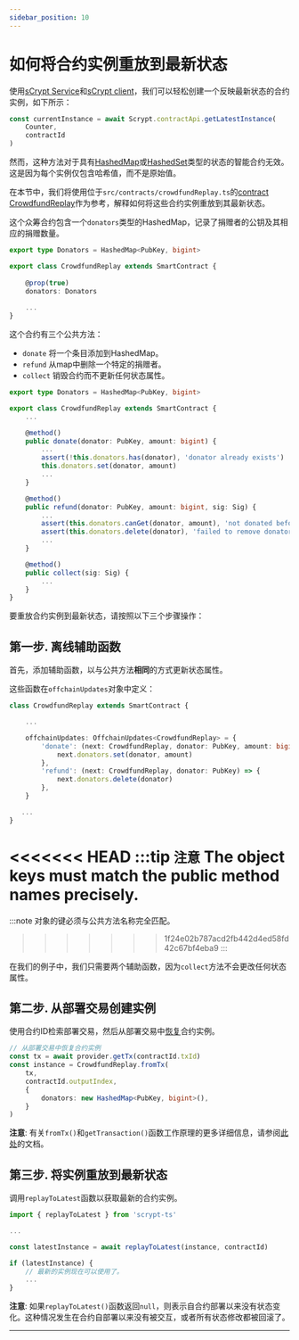 ```yaml
---
sidebar_position: 10
---
```


# 如何将合约实例重放到最新状态

使用[sCrypt Service](./how-to-integrate-scrypt-service.md)和[sCrypt client](./how-to-integrate-scrypt-service.md#step-1-initialize-client)，我们可以轻松创建一个反映最新状态的合约实例，如下所示：

```ts
const currentInstance = await Scrypt.contractApi.getLatestInstance(
    Counter,
    contractId
)
```

然而，这种方法对于具有[HashedMap](../how-to-write-a-contract/built-ins.md#hashedmap)或[HashedSet](../how-to-write-a-contract/built-ins.md#hashedset)类型的状态的智能合约无效。这是因为每个实例仅包含哈希值，而不是原始值。

在本节中，我们将使用位于`src/contracts/crowdfundReplay.ts`的[contract CrowdfundReplay](https://github.com/sCrypt-Inc/boilerplate/blob/master/src/contracts/crowdfundReplay.ts)作为参考，解释如何将这些合约实例重放到其最新状态。

这个众筹合约包含一个`donators`类型的HashedMap，记录了捐赠者的公钥及其相应的捐赠数量。

```ts
export type Donators = HashedMap<PubKey, bigint>

export class CrowdfundReplay extends SmartContract {
	
	@prop(true)
	donators: Donators
	
	...
}
```

这个合约有三个公共方法：

- `donate` 将一个条目添加到HashedMap。
- `refund` 从map中删除一个特定的捐赠者。
- `collect` 销毁合约而不更新任何状态属性。

```ts
export type Donators = HashedMap<PubKey, bigint>

export class CrowdfundReplay extends SmartContract {
	...

	@method()
    public donate(donator: PubKey, amount: bigint) {
        ...
        assert(!this.donators.has(donator), 'donator already exists')
		this.donators.set(donator, amount)
        ...
    }

    @method()
    public refund(donator: PubKey, amount: bigint, sig: Sig) {
        ...
        assert(this.donators.canGet(donator, amount), 'not donated before')
        assert(this.donators.delete(donator), 'failed to remove donator')
        ...
    }

    @method()
    public collect(sig: Sig) {
        ...
    }
}
```

要重放合约实例到最新状态，请按照以下三个步骤操作：

## 第一步. 离线辅助函数

首先，添加辅助函数，以与公共方法**相同**的方式更新状态属性。

这些函数在`offchainUpdates`对象中定义：

```ts
class CrowdfundReplay extends SmartContract {

    ...

    offchainUpdates: OffchainUpdates<CrowdfundReplay> = {
        'donate': (next: CrowdfundReplay, donator: PubKey, amount: bigint) => {
            next.donators.set(donator, amount)
        },
        'refund': (next: CrowdfundReplay, donator: PubKey) => {
            next.donators.delete(donator)
        },
    }

   ...
}
```

<<<<<<< HEAD
:::tip `注意`
The object keys must match the public method names precisely.
=======
:::note
对象的键必须与公共方法名称完全匹配。
>>>>>>> 1f24e02b787acd2fb442d4ed58fd42c67bf4eba9
:::

在我们的例子中，我们只需要两个辅助函数，因为`collect`方法不会更改任何状态属性。

## 第二步. 从部署交易创建实例

使用合约ID检索部署交易，然后从部署交易中[恢复](../how-to-write-a-contract/built-ins.md#fromtx)合约实例。

```ts
// 从部署交易中恢复合约实例
const tx = await provider.getTx(contractId.txId)
const instance = CrowdfundReplay.fromTx(
    tx,
    contractId.outputIndex,
    {
        donators: new HashedMap<PubKey, bigint>(),
    }
)
```

**注意**: 有关`fromTx()`和`getTransaction()`函数工作原理的更多详细信息，请参阅[此处](../how-to-write-a-contract/built-ins.md#fromtx)的文档。

## 第三步. 将实例重放到最新状态

调用`replayToLatest`函数以获取最新的合约实例。

```ts
import { replayToLatest } from 'scrypt-ts'

...

const latestInstance = await replayToLatest(instance, contractId)

if (latestInstance) {
    // 最新的实例现在可以使用了。
    ...
}
```

**注意**: 如果`replayToLatest()`函数返回`null`，则表示自合约部署以来没有状态变化。这种情况发生在合约自部署以来没有被交互，或者所有状态修改都被回滚了。

---

